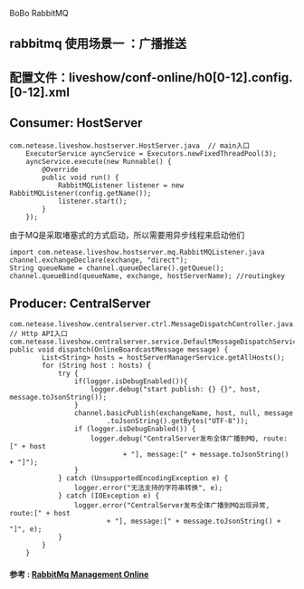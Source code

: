 BoBo RabbitMQ

## rabbitmq 使用场景一 ：广播推送
## 配置文件：liveshow/conf-online/h0[0-12].config.[0-12].xml

## Consumer: HostServer
```
com.netease.liveshow.hostserver.HostServer.java  // main入口
    ExecutorService ayncService = Executors.newFixedThreadPool(3);
    ayncService.execute(new Runnable() {
	    @Override
		public void run() {
		    RabbitMQListener listener = new RabbitMQListener(config.getName());
			listener.start();
		}
	});
```
由于MQ是采取堵塞式的方式启动，所以需要用异步线程来启动他们
```
import com.netease.liveshow.hostserver.mq.RabbitMQListener.java
channel.exchangeDeclare(exchange, "direct");
String queueName = channel.queueDeclare().getQueue();
channel.queueBind(queueName, exchange, hostServerName); //routingkey
```

## Producer: CentralServer
```
com.netease.liveshow.centralserver.ctrl.MessageDispatchController.java // Http API入口
com.netease.liveshow.centralserver.service.DefaultMessageDispatchService.java
public void dispatch(OnlineBoardcastMessage message) {
		List<String> hosts = hostServerManagerService.getAllHosts();
		for (String host : hosts) {
			try {
				if(logger.isDebugEnabled()){
					logger.debug("start publish: {} {}", host, message.toJsonString());
				}
				channel.basicPublish(exchangeName, host, null, message
						.toJsonString().getBytes("UTF-8"));
				if (logger.isDebugEnabled()) {
					logger.debug("CentralServer发布全体广播到MQ, route:[" + host
							+ "], message:[" + message.toJsonString() + "]");
				}
			} catch (UnsupportedEncodingException e) {
				logger.error("无法支持的字符串转换", e);
			} catch (IOException e) {
				logger.error("CentralServer发布全体广播到MQ出现异常, route:[" + host
						+ "], message:[" + message.toJsonString() + "]", e);
			}
		}
	}
```
#### 参考 : [RabbitMq Management Online](http://123.58.176.106:15672/#/exchanges/%2F/liveshow-route-exchange)
		